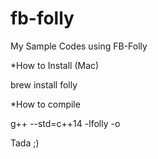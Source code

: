 # fb-folly
My Sample Codes using FB-Folly

*How to Install (Mac)

brew install folly

*How to compile

g++ --std=c++14 -lfolly <filename> -o <binName> 

Tada ;)

